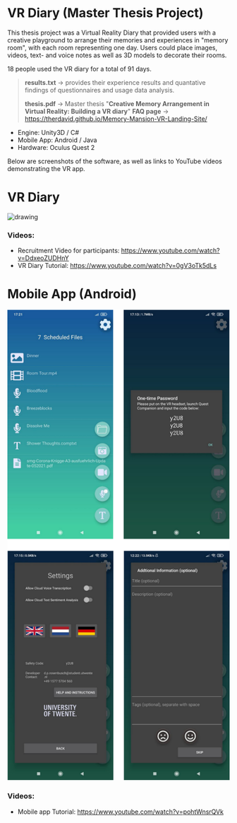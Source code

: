 # VR Diary (Master Thesis Project)

This thesis project was a Virtual Reality Diary that provided users with a creative playground to arrange their memories and experiences in "memory room", with each room representing one day. Users could place images, videos, text- and voice notes as well as 3D models to decorate their rooms.

18 people used the VR diary for a total of 91 days.

>**results.txt** -> provides their experience results and quantative findings of questionnaires and usage data analysis.
>
>**thesis.pdf** -> Master thesis "**Creative Memory Arrangement in Virtual Reality: Building a VR diary**"
>**FAQ page** -> https://therdavid.github.io/Memory-Mansion-VR-Landing-Site/

- Engine: Unity3D / C#
- Mobile App: Android / Java
- Hardware: Oculus Quest 2

Below are screenshots of the software, as well as links to YouTube videos demonstrating the VR app.

# VR Diary
<img src="https://github.com/TheRDavid/VRDiary/blob/main/Memory_Mansion_VR.gif?raw=true" alt="drawing" width="600"/>

### Videos:
- Recruitment Video for participants: https://www.youtube.com/watch?v=DdxeoZUDHnY
- VR Diary Tutorial: https://www.youtube.com/watch?v=0gV3oTk5dLs


# Mobile App (Android)

<img src="https://github.com/TheRDavid/VRDiary/blob/main/mobile.png?raw=true" alt="drawing" width="600"/>

### Videos:
- Mobile app Tutorial: https://www.youtube.com/watch?v=pohtWnsrQVk
